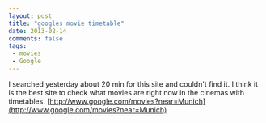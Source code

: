 ```yaml
---
layout: post
title: "googles movie timetable"
date: 2013-02-14
comments: false
tags:
 - movies
 - Google
---
```


I searched yesterday about 20 min for this site and couldn't find it. I think it is the best site to check what movies are right now in the cinemas with timetables.  [http://www.google.com/movies?near=Munich](http://www.google.com/movies?near=Munich)
